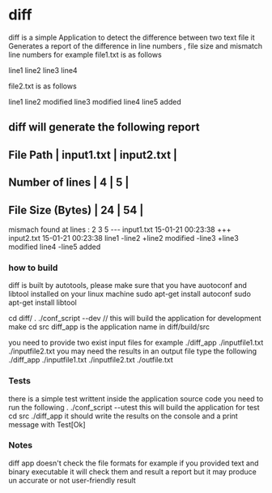 # diff
diff is a simple Application to detect the difference between two text file
it Generates a report of the difference in line numbers , file size and mismatch line numbers
for example
file1.txt is as follows

line1
line2
line3
line4

file2.txt is as follows

line1
line2 modified
line3 modified
line4
line5 added

diff will generate the following report
-------------------------------------------------------------------------------------------------------
File Path            | input1.txt                               | input2.txt                          |
-------------------------------------------------------------------------------------------------------
Number of lines      | 4                                        | 5                                    |
--------------------------------------------------------------------------------------------------------
File Size (Bytes)    | 24                                       | 54                                   |
--------------------------------------------------------------------------------------------------------
mismach found at lines : 2 3 5 
--- input1.txt 15-01-21 00:23:38
+++ input2.txt 15-01-21 00:23:38
line1
-line2
+line2 modified
-line3
+line3 modified
line4
-line5 added

### how to build
diff is built by autotools, please make sure that you have
auotoconf and libtool installed on your linux machine
sudo apt-get install autoconf
sudo apt-get install libtool

cd diff/
. ./conf_script --dev  // this will build the application for development
make
cd src
diff_app is the application name in diff/build/src

you need to provide two exist input files
for example
./diff_app ./inputfile1.txt ./inputfile2.txt
you may need the results in an output file type the following
./diff_app ./inputfile1.txt ./inputfile2.txt ./outfile.txt

### Tests
there is a simple test writtent inside the application source code
you need to run the following
. ./conf_script --utest
this will build the application for test
cd src
./diff_app
it should write the results on the console and a print message with Test[Ok]

### Notes
diff app doesn't check the file formats for example if you provided text and binary executable it will check them and result a report but it may produce un accurate or not user-friendly result